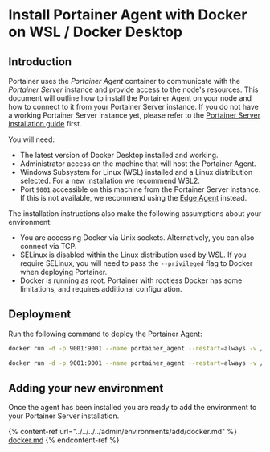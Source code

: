 # Install Portainer Agent with Docker on WSL / Docker Desktop

## Introduction

Portainer uses the _Portainer Agent_ container to communicate with the _Portainer Server_ instance and provide access to the node's resources. This document will outline how to install the Portainer Agent on your node and how to connect to it from your Portainer Server instance. If you do not have a working Portainer Server instance yet, please refer to the [Portainer Server installation guide](../../server/docker/wsl.md) first.

You will need:

* The latest version of Docker Desktop installed and working.
* Administrator access on the machine that will host the Portainer Agent.
* Windows Subsystem for Linux (WSL) installed and a Linux distribution selected. For a new installation we recommend WSL2.
* Port `9001` accessible on this machine from the Portainer Server instance. If this is not available, we recommend using the [Edge Agent](../edge.md) instead.

The installation instructions also make the following assumptions about your environment:

* You are accessing Docker via Unix sockets. Alternatively, you can also connect via TCP.
* SELinux is disabled within the Linux distribution used by WSL. If you require SELinux, you will need to pass the `--privileged` flag to Docker when deploying Portainer.
* Docker is running as root. Portainer with rootless Docker has some limitations, and requires additional configuration.

## Deployment

Run the following command to deploy the Portainer Agent:

```bash
docker run -d -p 9001:9001 --name portainer_agent --restart=always -v /var/run/docker.sock:/var/run/docker.sock -v /var/lib/docker/volumes:/var/lib/docker/volumes portainer/agent:2.9.2
```

```bash
docker run -d -p 9001:9001 --name portainer_agent --restart=always -v /var/run/docker.sock:/var/run/docker.sock -v /var/lib/docker/volumes:/var/lib/docker/volumes cr.portainer.io/portainer/agent:2.9.3
```

## Adding your new environment

Once the agent has been installed you are ready to add the environment to your Portainer Server installation.&#x20;

{% content-ref url="../../../../admin/environments/add/docker.md" %}
[docker.md](../../../../admin/environments/add/docker.md)
{% endcontent-ref %}
